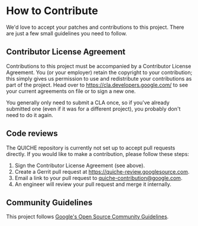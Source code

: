 # How to Contribute

We'd love to accept your patches and contributions to this project. There are
just a few small guidelines you need to follow.

## Contributor License Agreement

Contributions to this project must be accompanied by a Contributor License
Agreement. You (or your employer) retain the copyright to your contribution;
this simply gives us permission to use and redistribute your contributions as
part of the project. Head over to <https://cla.developers.google.com/> to see
your current agreements on file or to sign a new one.

You generally only need to submit a CLA once, so if you've already submitted one
(even if it was for a different project), you probably don't need to do it
again.

## Code reviews

The QUICHE repository is currently not set up to accept pull requests directly.
If you would like to make a contribution, please follow these steps:

1. Sign the Contributor License Agreement (see above).
2. Create a Gerrit pull request at <https://quiche-review.googlesource.com>.
3. Email a link to your pull request to <quiche-contribution@google.com>.
4. An engineer will review your pull request and merge it internally.

## Community Guidelines

This project follows [Google's Open Source Community
Guidelines](https://opensource.google.com/conduct/).
